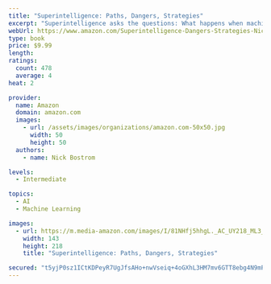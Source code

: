 ```yaml
---
title: "Superintelligence: Paths, Dangers, Strategies"
excerpt: "Superintelligence asks the questions: What happens when machines surpass humans in general intelligence? Will artificial agents save or destroy us? Nick Bostrom lays the foundation for understanding the future of humanity and intelligent life."
webUrl: https://www.amazon.com/Superintelligence-Dangers-Strategies-Nick-Bostrom/dp/0198739834/
type: book
price: $9.99
length: 
ratings:
  count: 478
  average: 4
heat: 2

provider:
  name: Amazon
  domain: amazon.com
  images:
    - url: /assets/images/organizations/amazon.com-50x50.jpg
      width: 50
      height: 50
  authors:
    - name: Nick Bostrom

levels:
  - Intermediate

topics:
  - AI
  - Machine Learning

images:
  - url: https://m.media-amazon.com/images/I/81NHfj5hhgL._AC_UY218_ML3_.jpg
    width: 143
    height: 218
    title: "Superintelligence: Paths, Dangers, Strategies"

secured: "t5yjP0sz1ICtKDPeyR7UgJfsAHo+nwVseiq+4oGXhL3HM7mv6GTT8ebg4N9mPqYmQNdJEloVK3y6rp8QdoizuSPHtjVu/GX48c46q2DwgPAsEStV7ae/0Vf6lMQUoHb4QO51Vvo4zRsXM7+3D2Sveoar+ESNouk0hANgAlB2V67dFQYyej9R0Fd0MY3OMAxJaGj3/Tr+6kfai62nkPdWFU5enM9A48qRptif2xa6xktj2YC33W8Rvu6zbcL0djYu/7I5PjnfGYPuoIdl2MPotA==;X8HUC1NYMB4rDWMN2d/mTQ=="
---
```



